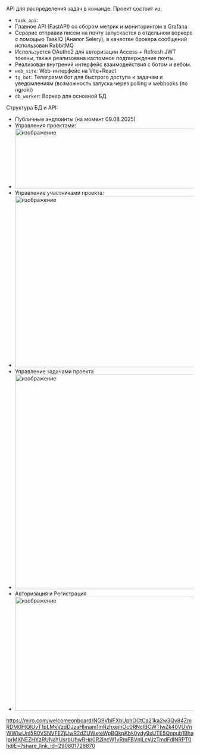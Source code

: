 API для распределения задач в команде.
Проект состоит из:
 - `task_api`:
 - Главное API (FastAPI) со сбором метрик и мониторингом в Grafana
 - Серврис отправки писем на почту запускается в отдельном воркере c помощью TaskIQ (Аналог Selery), в качестве брокера сообщений использован RabbitMQ
 - Используется OAutho2 для авторизации Access + Refresh JWT токены, также реализована кастомное подтверждение почты.
 - Реализован внутрений интерфейс взаимодействия с ботом и вебом.
 - `web_site`: Web-интерфейс на Vite+React
 - `tg_bot`: Телеграмм бот для быстрого доступа к задачам и уведомлениям (возможность запуска через polling и webhooks (по ngrok))
 - `db_worker`: Воркер для основной БД
 

Cтруктура БД и API:
- Публичные эндпоинты (на момент 09.08.2025)
- Управления проектами:
- <img width="755" height="161" alt="изображение" src="https://github.com/user-attachments/assets/67f97ea1-68ee-427f-b6cd-46f28ebc7221" />
- Управление участниками проекта:
- <img width="912" height="460" alt="изображение" src="https://github.com/user-attachments/assets/92cf2ae6-8f98-4ad5-baaa-1e7beee3c94a" />
- Управление задачами проекта
- <img width="940" height="577" alt="изображение" src="https://github.com/user-attachments/assets/ae99f8f1-d5f6-4c85-886b-d585fed41b3b" />
- Авторизация и Регистрация
- <img width="656" height="307" alt="изображение" src="https://github.com/user-attachments/assets/9e915383-24aa-43cb-bbba-f41cb23ee967" />


https://miro.com/welcomeonboard/NG9VblFXbUphOCtCa21ka2w3Qy84ZmRDM0FtQlUvT1pLMkVzdDJzaHlmam1mRzhxejhOc0RNclBCWTIwZk40VUVnWWlwUnl5R0VSNVFEZjUwR2dZUWxteWpBQkpKbk0ydy9xUTE5Qnpub1BhalprMXNEZHYzRUNaYUsrbUhwRHp0R2lncW1vRmFBVnlLcVJzTmdFdlNRPT0hdjE=?share_link_id=290801728870
